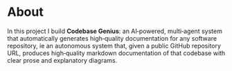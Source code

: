 # About

In this project I build **Codebase Genius**: an AI‑powered, multi‑agent system 
that automatically generates high‑quality documentation for any software repository, ie an autonomous system that, given a public GitHub repository URL, produces high‑quality markdown documentation of that codebase with clear prose and explanatory diagrams.